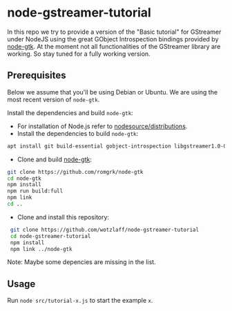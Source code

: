 # node-gstreamer-tutorial
In this repo we try to provide a version of the "Basic tutorial" for GStreamer under NodeJS using the great GObject Introspection bindings provided by [node-gtk](https://github.com/romgrk/node-gtk). At the moment not all functionalities of the GStreamer library are working. So stay tuned for a fully working version.

## Prerequisites
Below we assume that you'll be using Debian or Ubuntu. We are using the most recent version of `node-gtk`.

Install the dependencies and build `node-gtk`:
* For installation of Node.js refer to [nodesource/distributions](https://github.com/nodesource/distributions/blob/master/README.md#debinstall).
* Install the dependencies to build `node-gtk`:
```bash
apt install git build-essential gobject-introspection libgstreamer1.0-0 gstreamer1.0-plugins-base gstreamer1.0-plugins-good gir1.2-gstreamer-1.0 gir1.2-gtk-3.0 libcairo2-dev libgirepository1.0-dev
```
* Clone and build [node-gtk](https://github.com/romgrk/node-gtk):
```bash
git clone https://github.com/romgrk/node-gtk
cd node-gtk
npm install
npm run build:full
npm link
cd ..
```
* Clone and install this repository:
```bash
 git clone https://github.com/wotzlaff/node-gstreamer-tutorial
 cd node-gstreamer-tutorial
 npm install
 npm link ../node-gtk
```

Note: Maybe some depencies are missing in the list.

## Usage
Run `node src/tutorial-x.js` to start the example `x`.
